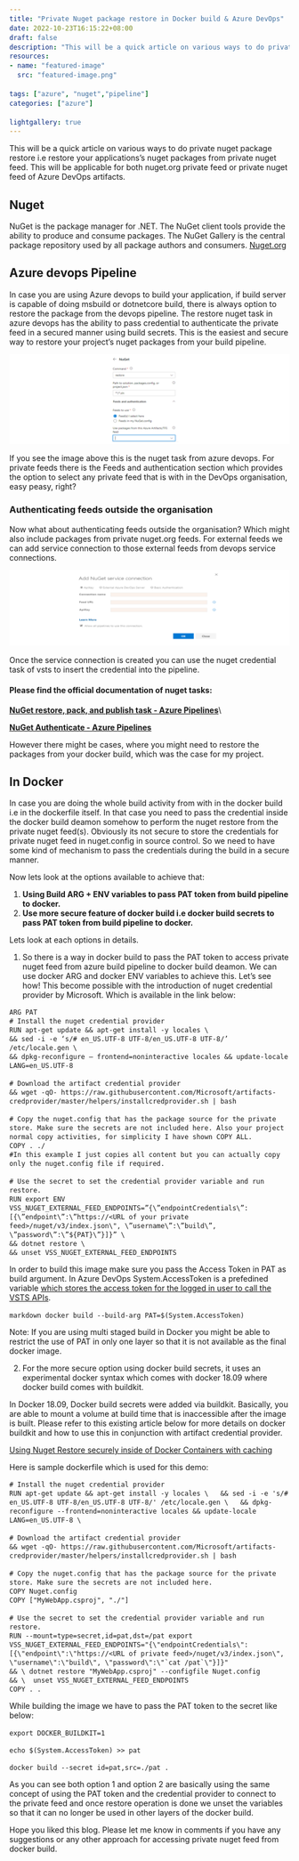 ```yaml
---
title: "Private Nuget package restore in Docker build & Azure DevOps"
date: 2022-10-23T16:15:22+08:00
draft: false
description: "This will be a quick article on various ways to do private nuget package restore i.e restore your applications’s nuget packages from private nuget feed."
resources:
- name: "featured-image"
  src: "featured-image.png"

tags: ["azure", "nuget","pipeline"]
categories: ["azure"]

lightgallery: true
---
```


This will be a quick article on various ways to do private nuget package restore i.e restore your applications’s nuget packages from private nuget feed. This will be applicable for both nuget.org private feed or private nuget feed of Azure DevOps artifacts.

<!--more-->
## Nuget
NuGet is the package manager for .NET. The NuGet client tools provide the ability to produce and consume packages. The NuGet Gallery is the central package repository used by all package authors and consumers.
[Nuget.org](https://www.nuget.org/)

## Azure devops Pipeline
In case you are using Azure devops to build your application, if build server is capable of doing msbuild or dotnetcore build, there is always option to restore the package from the devops pipeline. The restore nuget task in azure devops has the ability to pass credential to authenticate the private feed in a secured manner using build secrets. This is the easiest and secure way to restore your project’s nuget packages from your build pipeline.

![azure-pipeline-nuget](./azure-pipeline-nuget.png)

If you see the image above this is the nuget task from azure devops. For private feeds there is the Feeds and authentication section which provides the option to select any private feed that is with in the DevOps organisation, easy peasy, right?

### Authenticating feeds outside the organisation
Now what about authenticating feeds outside the organisation? Which might also include packages from private nuget.org feeds. For external feeds we can add service connection to those external feeds from devops service connections.

![service](./service.png)

Once the service connection is created you can use the nuget credential task of vsts to insert the credential into the pipeline.
#### Please find the official documentation of nuget tasks:


**[NuGet restore, pack, and publish task - Azure Pipelines](https://docs.microsoft.com/en-us/azure/devops/pipelines/tasks/package/nuget?view=azure-devops)**\


**[NuGet Authenticate - Azure Pipelines](https://docs.microsoft.com/en-us/azure/devops/pipelines/tasks/package/nuget-authenticate?view=azure-devops)**

However there might be cases, where you might need to restore the packages from your docker build, which was the case for my project.

## In Docker
In case you are doing the whole build activity from with in the docker build i.e in the dockerfile itself. In that case you need to pass the credential inside the docker build deamon somehow to perform the nuget restore from the private nuget feed(s). Obviously its not secure to store the credentials for private nuget feed in nuget.config in source control. So we need to have some kind of mechanism to pass the credentials during the build in a secure manner.


Now lets look at the options available to achieve that:

1. **Using Build ARG + ENV variables to pass PAT token from build pipeline to docker.**
2. **Use more secure feature of docker build i.e docker build secrets to pass PAT token from build pipeline to docker.**


Lets look at each options in details.

1. So there is a way in docker build to pass the PAT token to access private nuget feed from azure build pipeline to docker build deamon. We can use docker ARG and docker ENV variables to achieve this. Let’s see how!
This become possible with the introduction of nuget credential provider by Microsoft. Which is available in the link below:

```Docker
ARG PAT
# Install the nuget credential provider
RUN apt-get update && apt-get install -y locales \
&& sed -i -e ‘s/# en_US.UTF-8 UTF-8/en_US.UTF-8 UTF-8/’ /etc/locale.gen \
&& dpkg-reconfigure — frontend=noninteractive locales && update-locale LANG=en_US.UTF-8 

# Download the artifact credential provider
&& wget -qO- https://raw.githubusercontent.com/Microsoft/artifacts-credprovider/master/helpers/installcredprovider.sh | bash

# Copy the nuget.config that has the package source for the private store. Make sure the secrets are not included here. Also your project normal copy activities, for simplicity I have shown COPY ALL.
COPY . ./
#In this example I just copies all content but you can actually copy only the nuget.config file if required.

# Use the secret to set the credential provider variable and run restore.
RUN export ENV VSS_NUGET_EXTERNAL_FEED_ENDPOINTS=”{\”endpointCredentials\”: [{\”endpoint\”:\”https://<URL of your private feed>/nuget/v3/index.json\", \”username\”:\”build\”, \”password\”:\”${PAT}\”}]}” \
&& dotnet restore \
&& unset VSS_NUGET_EXTERNAL_FEED_ENDPOINTS
```

In order to build this image make sure you pass the Access Token in PAT as build argument. In Azure DevOps System.AccessToken is a prefedined variable [which stores the access token for the logged in user to call the VSTS APIs](https://docs.microsoft.com/en-us/azure/devops/pipelines/build/variables?view=azure-devops&tabs=yaml).

```markdown docker build --build-arg PAT=$(System.AccessToken)```

Note: If you are using multi staged build in Docker you might be able to restrict the use of PAT in only one layer so that it is not available as the final docker image.

2. For the more secure option using docker build secrets, it uses an experimental docker syntax which comes with docker 18.09 where docker build comes with buildkit.

In Docker 18.09, Docker build secrets were added via buildkit. Basically, you are able to mount a volume at build time that is inaccessible after the image is built. Please refer to this existing article below for more details on docker buildkit and how to use this in conjunction with artifact credential provider.

[Using Nuget Restore securely inside of Docker Containers with caching](https://medium.com/@cwoolum/using-nuget-restore-securely-inside-of-docker-containers-with-caching-2c2f5453905d)

Here is sample dockerfile which is used for this demo:

```Docker
# Install the nuget credential provider
RUN apt-get update && apt-get install -y locales \   && sed -i -e 's/# en_US.UTF-8 UTF-8/en_US.UTF-8 UTF-8/' /etc/locale.gen \   && dpkg-reconfigure --frontend=noninteractive locales && update-locale LANG=en_US.UTF-8 \

# Download the artifact credential provider  
&& wget -qO- https://raw.githubusercontent.com/Microsoft/artifacts-credprovider/master/helpers/installcredprovider.sh | bash

# Copy the nuget.config that has the package source for the private store. Make sure the secrets are not included here.
COPY Nuget.config
COPY ["MyWebApp.csproj", "./"]

# Use the secret to set the credential provider variable and run restore.
RUN --mount=type=secret,id=pat,dst=/pat export VSS_NUGET_EXTERNAL_FEED_ENDPOINTS="{\"endpointCredentials\": [{\"endpoint\":\"https://<URL of private feed>/nuget/v3/index.json\", \"username\":\"build\", \"password\":\"`cat /pat`\"}]}"
&& \ dotnet restore "MyWebApp.csproj" --configfile Nuget.config
&& \  unset VSS_NUGET_EXTERNAL_FEED_ENDPOINTS
COPY . .
```

While building the image we have to pass the PAT token to the secret like below:

```export DOCKER_BUILDKIT=1```

```echo $(System.AccessToken) >> pat```


```docker build --secret id=pat,src=./pat .```

As you can see both option 1 and option 2 are basically using the same concept of using the PAT token and the credential provider to connect to the private feed and once restore operation is done we unset the variables so that it can no longer be used in other layers of the docker build.

Hope you liked this blog. Please let me know in comments if you have any suggestions or any other approach for accessing private nuget feed from docker build.






